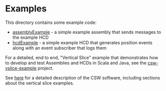 Examples
===========

This directory contains some example code:

* [assemblyExample](assemblyExample) - a simple example assembly that sends messages to the example HCD
* [hcdExample](hcdExample) - a simple example HCD that generates position events along with an event subscriber that logs them

For a detailed, end to end, "Vertical Slice" example that demonstrates how to develop and test Assemblies and HCDs in Scala and Java, 
see the [csw-vslice-example](https://github.com/tmtsoftware/csw-vslice-example) project.

See [here](https://github.com/tmtsoftware/csw/releases/download/v0.3-PDR/TMTCommonSoftwareProgramming-CSWFD_REL01_KG.pdf)
for a detailed description of the CSW software, including sections about the vertical slice examples.
